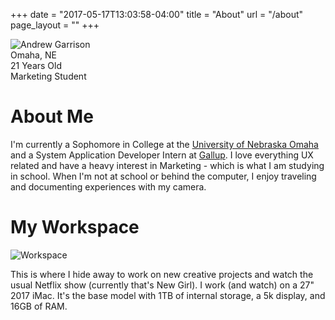 +++
date = "2017-05-17T13:03:58-04:00"
title = "About"
url = "/about"
page_layout = ""
+++


<img class="c-image--profile" src="/img/andrewgarrison.jpg" title="Profile Picture" alt="Andrew Garrison" />

<div class="c-info">
    <div class="c-info__location">Omaha, NE</div>
    <div class="c-info__age">21 Years Old</div>
    <div class="c-info__occupation">Marketing Student</div>
    <div class="c-info__social">
        <a class="c-info__social-icon" href="//www.linkedin.com/in/andrewtategarrison/"><i class="fab fa-linkedin-in fa-2x"></i></a>
        <a class="c-info__social-icon" href="//github.com/andrewgarrison"><i class="fab fa-github fa-2x"></i></a>
        <a class="c-info__social-icon" href="//twitter.com/Andrew_Garrison"><i class="fab fa-twitter fa-2x"></i></a>
        <a class="c-info__social-icon" href="//www.instagram.com/andrew_garrison/"><i class="fab fa-instagram fa-2x"></i></a>
    </div>
</div>

# About Me

I'm currently a Sophomore in College at the <a href="//www.unomaha.edu/" title="www.unomaha.edu">University of Nebraska Omaha</a> and a System Application Developer Intern at <a href="//www.gallup.com/home.aspx" title="www.gallup.com">Gallup</a>. I love everything UX related and have a heavy interest in Marketing - which is what I am studying in school. When I'm not at school or behind the computer, I enjoy traveling and documenting experiences with my camera.


# My Workspace

![Workspace](/img/workspace.jpg "Andrew's Desk and Computer")

This is where I hide away to work on new creative projects and watch the usual Netflix show (currently that's New Girl). I work (and watch) on a 27" 2017 iMac. It's the base model with 1TB of internal storage, a 5k display, and 16GB of RAM.
